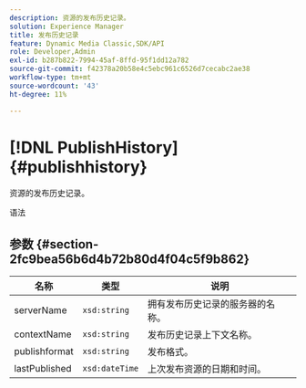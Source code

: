 ```yaml
---
description: 资源的发布历史记录。
solution: Experience Manager
title: 发布历史记录
feature: Dynamic Media Classic,SDK/API
role: Developer,Admin
exl-id: b287b822-7994-45af-8ffd-95f1dd12a782
source-git-commit: f42378a20b58e4c5ebc961c6526d7cecabc2ae38
workflow-type: tm+mt
source-wordcount: '43'
ht-degree: 11%

---
```


# [!DNL PublishHistory]{#publishhistory}

资源的发布历史记录。

语法

## 参数 {#section-2fc9bea56b6d4b72b80d4f04c5f9b862}

| 名称 | 类型 | 说明 |
|---|---|---|
| serverName | `xsd:string` | 拥有发布历史记录的服务器的名称。 |
| contextName | `xsd:string` | 发布历史记录上下文名称。 |
| publishformat | `xsd:string` | 发布格式。 |
| lastPublished | `xsd:dateTime` | 上次发布资源的日期和时间。 |
